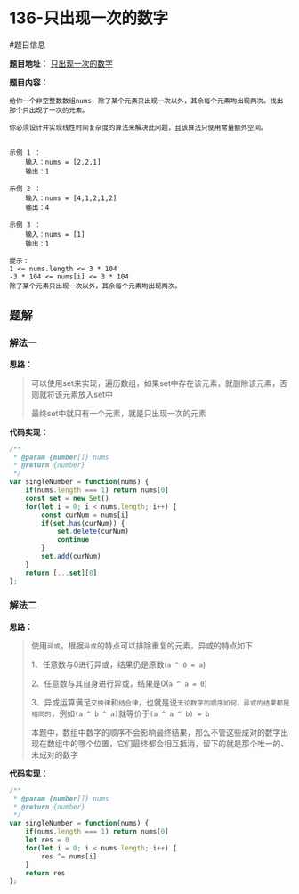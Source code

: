 # 136-只出现一次的数字

#题目信息

**题目地址**： [只出现一次的数字](https://leetcode.cn/problems/single-number/description/)

**题目内容：**

```text
给你一个非空整数数组nums，除了某个元素只出现一次以外，其余每个元素均出现两次。找出那个只出现了一次的元素。

你必须设计并实现线性时间复杂度的算法来解决此问题，且该算法只使用常量额外空间。

 
示例 1 ：
    输入：nums = [2,2,1]
    输出：1
    
示例 2 ：
    输入：nums = [4,1,2,1,2]
    输出：4
    
示例 3 ：
    输入：nums = [1]
    输出：1

提示：
1 <= nums.length <= 3 * 104
-3 * 104 <= nums[i] <= 3 * 104
除了某个元素只出现一次以外，其余每个元素均出现两次。
```

## 题解

### 解法一

**思路：**

> 可以使用set来实现，遍历数组，如果set中存在该元素，就删除该元素，否则就将该元素放入set中
> 
> 最终set中就只有一个元素，就是只出现一次的元素

**代码实现：**

```javascript
/**
 * @param {number[]} nums
 * @return {number}
 */
var singleNumber = function(nums) {
    if(nums.length === 1) return nums[0]
    const set = new Set()
    for(let i = 0; i < nums.length; i++) {
        const curNum = nums[i]
        if(set.has(curNum)) {
            set.delete(curNum)
            continue
        }
        set.add(curNum)
    }
    return [...set][0]
};
```

### 解法二

**思路：**

> 使用`异或`，根据`异或`的特点可以排除重复的元素，异或的特点如下
> 
> 1、任意数与0进行异或，结果仍是原数(`a ^ 0 = a`)
> 
> 2、任意数与其自身进行异或，结果是0(`a ^ a = 0`)
> 
> 3、异或运算满足`交换律`和`结合律`，也就是说`无论数字的顺序如何，异或的结果都是相同的`，例如`(a ^ b ^ a)`就等价于`(a ^ a ^ b) = b`
> 
> 本题中，数组中数字的顺序不会影响最终结果，那么不管这些成对的数字出现在数组中的哪个位置，它们最终都会相互抵消，留下的就是那个唯一的、未成对的数字

**代码实现：**

```javascript
/**
 * @param {number[]} nums
 * @return {number}
 */
var singleNumber = function(nums) {
    if(nums.length === 1) return nums[0]
    let res = 0
    for(let i = 0; i < nums.length; i++) {
        res ^= nums[i]
    }
    return res
};
```